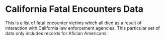 # California Fatal Encounters Data
This is a list of fatal encounter victims which all died as a result of interaction with California law enforcement agencies. This particular set of data only includes records for Afician Americans.

